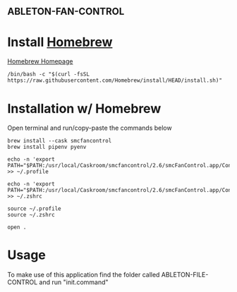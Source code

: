 ## ABLETON-FAN-CONTROL

# Install [Homebrew](https://brew.sh) 
[Homebrew Homepage](https://brew.sh)
```
/bin/bash -c "$(curl -fsSL https://raw.githubusercontent.com/Homebrew/install/HEAD/install.sh)"
```


# Installation w/ Homebrew
Open terminal and run/copy-paste the commands below

```
brew install --cask smcfancontrol
brew install pipenv pyenv

echo -n 'export PATH="$PATH:/usr/local/Caskroom/smcfancontrol/2.6/smcFanControl.app/Contents/Resources"' >> ~/.profile

echo -n 'export PATH="$PATH:/usr/local/Caskroom/smcfancontrol/2.6/smcFanControl.app/Contents/Resources"' >> ~/.zshrc

source ~/.profile
source ~/.zshrc

open .

```

# Usage

To make use of this application find the folder called ABLETON-FILE-CONTROL and run "init.command"
